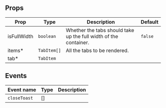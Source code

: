 <!-- This file is automatically generated, do not edit manually. -->

## Props

| Prop | Type | Description | Default |
| ---- | ---- | ----------- | ------- |
| isFullWidth | `boolean` | Whether the tabs should take up the full width of the container. | `false` |
| items* | `TabItem[]` | All the tabs to be rendered. |  |
| tab* | `TabItem` |  |  |


## Events

| Event name | Type | Description |
| ---------- | ---- | ----------- |
| `closeToast` | [] |  |

